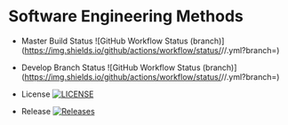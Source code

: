 # Software Engineering Methods

* Master Build Status ![GitHub Workflow Status (branch)](https://img.shields.io/github/actions/workflow/status/<username>/<repository>/<action file name>.yml?branch=<master branch>)

* Develop Branch Status ![GitHub Workflow Status (branch)](https://img.shields.io/github/actions/workflow/status/<username>/<repository>/<action file name>.yml?branch=<develop branch>)

* License [![LICENSE](https://img.shields.io/github/license/<username>/<repository>.svg?style=flat-square)](https://github.com/<username>/<repository>/blob/master/LICENSE)

* Release [![Releases](https://img.shields.io/github/release/<username>/<repository>/all.svg?style=flat-square)](https://github.com/<username>/<repository>/releases)